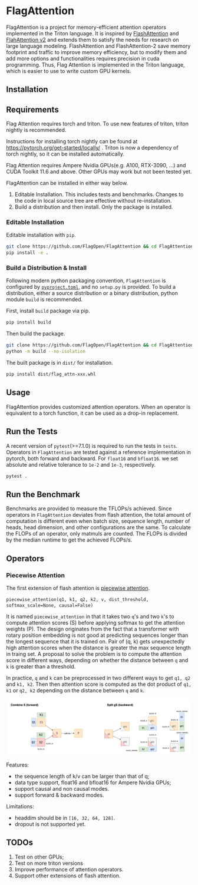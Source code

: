 # FlagAttention

FlagAttention is a project for memory-efficient attention operators implemented in the Triton language. It is inspired by [FlashAttention](https://arxiv.org/abs/2205.14135) and [FlahAttention v2](https://tridao.me/publications/flash2/flash2.pdf) and extends them to satisfy the needs for research on large language modeling. FlashAttention and FlashAttention-2 save memory footprint and traffic to improve memory efficiency, but to modify them and add more options and functionalities requires precision in cuda programming. Thus, Flag Attention is implemented in the Triton language, which is easier to use to write custom GPU kernels.

## Installation

## Requirements

Flag Attention requires torch and triton. To use new features of triton, triton nightly is recommended.

Instructions for installing torch nightly can be found at https://pytorch.org/get-started/locally/ . Triton is now a dependency of torch nightly, so it can be installed automatically.

Flag Attention requires Ampere Nvidia GPUs(e.g. A100, RTX-3090, ...) and CUDA Toolkit 11.6 and above. Other GPUs may work but not been tested yet.

FlagAttention can be installed in either way below.

1. Editable Installation. This includes tests and benchmarks. Changes to the code in local source tree are effective without re-installation.
2. Build a distribution and then install. Only the package is installed.

### Editable Installation

Editable installation with `pip`.

```sh
git clone https://github.com/FlagOpen/FlagAttention && cd FlagAttention
pip install -e .
```

### Build a Distribution & Install

Following modern python packaging convention, `FlagAttention` is configured by [`pyproject.toml`](https://pip.pypa.io/en/stable/reference/build-system/pyproject-toml/), and no `setup.py` is provided. To build a distribution, either a source distribution or a binary distribution, python module `build` is recommended.

First, install `build` package via pip.

```sh
pip install build
```

Then build the package.

```sh
git clone https://github.com/FlagOpen/FlagAttention && cd FlagAttention
python -m build --no-isolation
```

The built package is in `dist/` for installation.

```sh
pip install dist/flag_attn-xxx.whl
```

## Usage

FlagAttention provides customized attention operators. When an operator is equivalent to a torch function, it can be used as a drop-in replacement.

## Run the Tests

A recent version of `pytest`(>=7.1.0) is required to run the tests in `tests`. Operators in `FlagAttention` are tested against a reference implementation in pytorch, both forward and backward. For `float16` and `bfloat16`. we set absolute and relative tolerance to `1e-2` and `1e-3`, respectively.

```sh
pytest .
```

## Run the Benchmark

Benchmarks are provided to measure the TFLOPs/s achieved. Since operators in `FlagAttention` deviates from flash attention, the total amount of computation is different even when batch size, sequence length, number of heads, head dimension, and other configurations are the same. To calculate the FLOPs of an operator, only matmuls are counted. The FLOPs is divided by the median runtime to get the achieved FLOPs/s.

## Operators

### Piecewise Attention

The first extension of flash attention is [piecewise attention](src/flag_attn/piecewise.py).

```
piecewise_attention(q1, k1, q2, k2, v, dist_threshold, softmax_scale=None, causal=False)
```

It is named `piecewise_attention` in that it takes two `q`'s and two `k`'s to compute attention scores (S) before applying softmax to get the attention weights (P). The design originates from the fact that a transformer with rotary position embedding is not good at predicting sequences longer than the longest sequence that it is trained on. Pair of (q, k) gets unexpectedly high attention scores when the distance is greater the max sequence length in traing set. A proposal to solve the problem is to compute the attention score in different ways, depending on whether the distance between `q` and `k` is greater than a threshold.

In practice, `q` and `k` can be preprocessed in two different ways to get `q1, q2` and `k1, k2`. Then then attention score is computed as the dot product of `q1, k1` or `q2, k2` depending on the distance between `q` and `k`.

![piecewise attention](assets/piecewise_attention.png)

Features:

- the sequence length of k/v can be larger than that of q;
- data type support, float16 and bfloat16 for Ampere Nvidia GPUs;
- support causal and non causal modes.
- support forward & backward modes.

Limitations:

- headdim should be in `[16, 32, 64, 128]`.
- dropout is not supported yet.

## TODOs

1. Test on other GPUs;
2. Test on more triton versions 
3. Improve performance of attention operators.
2. Support other extensions of flash attention.

